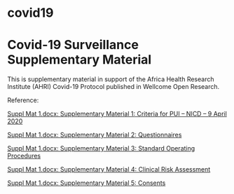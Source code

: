 # covid19
<h1>Covid-19 Surveillance Supplementary Material</h1>

<p>This is supplementary material in support of the Africa Health Research Institute (AHRI) Covid-19 Protocol published in Wellcome Open Research.</p>
<p>Reference: <a href="https://zenodo.org/badge/DOI/10.5281/zenodo.3837931.svg"></p>

<p>Suppl Mat 1.docx: Supplementary Material 1: Criteria for PUI – NICD – 9 April 2020</p>
<p>Suppl Mat 1.docx: Supplementary Material 2: Questionnaires</p>
<p>Suppl Mat 1.docx: Supplementary Material 3: Standard Operating Procedures</p>
<p>Suppl Mat 1.docx: Supplementary Material 4: Clinical Risk Assessment</p>
<p>Suppl Mat 1.docx: Supplementary Material 5: Consents</p>
